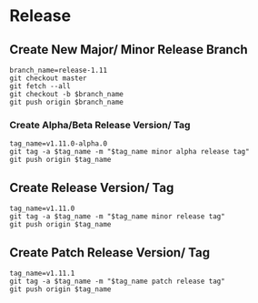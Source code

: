 # Release

## Create New Major/ Minor Release Branch

```console
branch_name=release-1.11
git checkout master
git fetch --all
git checkout -b $branch_name
git push origin $branch_name
```

### Create Alpha/Beta Release Version/ Tag

```console
tag_name=v1.11.0-alpha.0
git tag -a $tag_name -m "$tag_name minor alpha release tag"
git push origin $tag_name
```

## Create Release Version/ Tag

```console
tag_name=v1.11.0
git tag -a $tag_name -m "$tag_name minor release tag"
git push origin $tag_name
```

## Create Patch Release Version/ Tag

```console
tag_name=v1.11.1
git tag -a $tag_name -m "$tag_name patch release tag"
git push origin $tag_name
```
